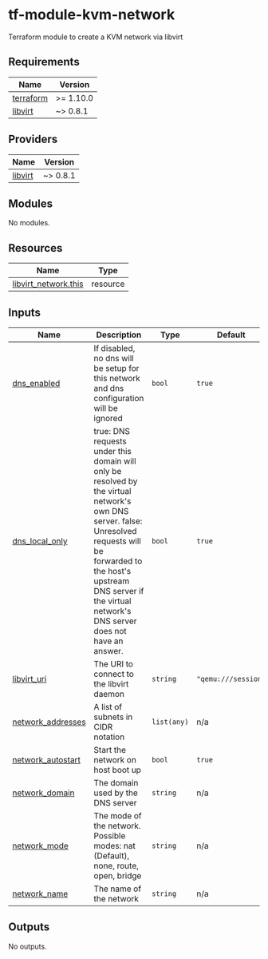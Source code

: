 # tf-module-kvm-network
Terraform module to create a KVM network via libvirt

<!-- BEGIN_TF_DOCS -->
## Requirements

| Name | Version |
|------|---------|
| <a name="requirement_terraform"></a> [terraform](#requirement\_terraform) | >= 1.10.0 |
| <a name="requirement_libvirt"></a> [libvirt](#requirement\_libvirt) | ~> 0.8.1 |

## Providers

| Name | Version |
|------|---------|
| <a name="provider_libvirt"></a> [libvirt](#provider\_libvirt) | ~> 0.8.1 |

## Modules

No modules.

## Resources

| Name | Type |
|------|------|
| [libvirt_network.this](https://registry.terraform.io/providers/dmacvicar/libvirt/latest/docs/resources/network) | resource |

## Inputs

| Name | Description | Type | Default | Required |
|------|-------------|------|---------|:--------:|
| <a name="input_dns_enabled"></a> [dns\_enabled](#input\_dns\_enabled) | If disabled, no dns will be setup for this network and dns configuration will be ignored | `bool` | `true` | no |
| <a name="input_dns_local_only"></a> [dns\_local\_only](#input\_dns\_local\_only) | true: DNS requests under this domain will only be resolved by the virtual network's own DNS server. false: Unresolved requests will be forwarded to the host's upstream DNS server if the virtual network's DNS server does not have an answer. | `bool` | `true` | no |
| <a name="input_libvirt_uri"></a> [libvirt\_uri](#input\_libvirt\_uri) | The URI to connect to the libvirt daemon | `string` | `"qemu:///session"` | no |
| <a name="input_network_addresses"></a> [network\_addresses](#input\_network\_addresses) | A list of subnets in CIDR notation | `list(any)` | n/a | yes |
| <a name="input_network_autostart"></a> [network\_autostart](#input\_network\_autostart) | Start the network on host boot up | `bool` | `true` | no |
| <a name="input_network_domain"></a> [network\_domain](#input\_network\_domain) | The domain used by the DNS server | `string` | n/a | yes |
| <a name="input_network_mode"></a> [network\_mode](#input\_network\_mode) | The mode of the network. Possible modes: nat (Default), none, route, open, bridge | `string` | n/a | yes |
| <a name="input_network_name"></a> [network\_name](#input\_network\_name) | The name of the network | `string` | n/a | yes |

## Outputs

No outputs.
<!-- END_TF_DOCS -->